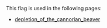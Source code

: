 This flag is used in the following pages:
 - [depletion_of_the_cannorian_beaver](../events/depletion_of_the_cannorian_beaver.md)
